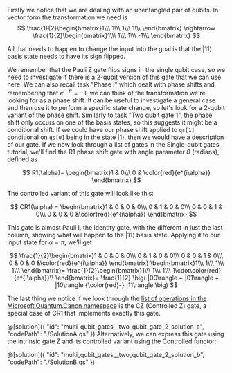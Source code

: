 Firstly we notice that we are dealing with an unentangled pair of qubits.
In vector form the transformation we need is 
$$
\frac{1}{2}\begin{bmatrix}1\\\ 1\\\ 1\\\ 1\\\ \end{bmatrix} 
\rightarrow 
\frac{1}{2}\begin{bmatrix}1\\\ 1\\\ 1\\\ -1\\\ \end{bmatrix}
$$

All that needs to happen to change the input into the goal is that the $|11\rangle$ basis state needs to have its sign flipped.

We remember that the Pauli Z gate flips signs in the single qubit case, so we need to investigate if there is a 2-qubit version of this gate that we can use here. We can also recall task "Phase i" which dealt with phase shifts and, remembering that $e^{i\cdot\pi} = -1$, we can think of the transformation we're looking for as a phase shift.
It can be useful to investigate a general case and then use it to perform a specific state change, so let's look for a 2-qubit variant of the phase shift.
Similarly to task "Two qubit gate 1", the phase shift only occurs on one of the basis states, so this suggests it might be a conditional shift. If we could have our phase shift applied to `qs[1]` conditional on `qs[0]` being in the state $|1\rangle$, then we would have a description of our gate. If we now look through a list of gates in the Single-qubit gates tutorial, we'll find the R1 phase shift gate with angle parameter $\theta$ (radians), defined as

$$
R1(\alpha)= 
 \begin{bmatrix}1 & 0\\\ 0 & \color{red}{e^{i\alpha}} \end{bmatrix}
$$

The controlled variant of this gate will look like this:

$$
CR1(\alpha) = 
 \begin{bmatrix}1 & 0 & 0 & 0\\\ 0 & 1 & 0 & 0\\\ 0 & 0 & 1 & 0\\\ 0 & 0 & 0 &\color{red}{e^{i\alpha}} \end{bmatrix}
$$

This gate is almost Pauli I, the identity gate, with the different in just the last column, showing what will happen to the $|11\rangle$ basis state. Applying it to our input state for $\alpha = \pi$, we'll get:

$$
\frac{1}{2}\begin{bmatrix}1 & 0 & 0 & 0\\\ 0 & 1 & 0 & 0\\\ 0 & 0 & 1 & 0\\\ 0 & 0 & 0 &\color{red}{e^{i\alpha}} \end{bmatrix}
\begin{bmatrix}1\\\ 1\\\ 1\\\ 1\\\ \end{bmatrix}=
\frac{1}{2}\begin{bmatrix}1\\\ 1\\\ 1\\\ 1\cdot\color{red}{e^{i\alpha}}\\ \end{bmatrix}=
\frac{1}{2} \big( |00\rangle + |01\rangle + |10\rangle {\color{red}-} |11\rangle \big)
$$

The last thing we notice if we look through the [list of operations in the Microsoft.Quantum.Canon namespace](https://learn.microsoft.com/en-us/qsharp/api/qsharp-lang/microsoft.quantum.canon/cz) is the CZ (Controlled Z) gate, a special case of CR1 that implements exactly this gate.

@[solution]({
"id": "multi_qubit_gates__two_qubit_gate_2_solution_a",
"codePath": "./SolutionA.qs"
})
Alternatively, we can express this gate using the intrinsic gate Z and its controlled variant using the Controlled functor:

@[solution]({
"id": "multi_qubit_gates__two_qubit_gate_2_solution_b",
"codePath": "./SolutionB.qs"
})
